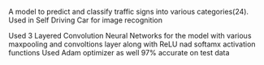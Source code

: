 A model to predict and classify traffic signs into various categories(24). Used in Self Driving Car for image recognition

Used 3 Layered Convolution Neural Networks for the model with various maxpooling and convoltions layer along with ReLU nad softamx activation functions Used Adam optimizer as well 97% accurate on test data

